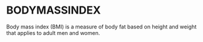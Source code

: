 # BODYMASSINDEX
Body mass index (BMI) is a measure of body fat based on height and weight that applies to adult men and women.
